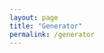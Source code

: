 ```yaml
---
layout: page
title: "Generator"
permalink: /generator
---
```


<!DOCTYPE html>
<html>
<head>
    <style>
        ul {
            list-style-type: none;
            padding: 0;
        }

        li {
            padding: 10px;
            border: 1px solid #ccc;
            margin-bottom: 5px;
            background-color: #f9f9f9;
            cursor: move;
        }
    </style>
    <script>
        document.addEventListener("DOMContentLoaded", function() {
            var sortableList = document.getElementById("sortableList");

            // Add event listeners for drag and drop events
            sortableList.addEventListener("dragstart", handleDragStart);
            sortableList.addEventListener("dragenter", handleDragEnter);
            sortableList.addEventListener("dragover", handleDragOver);
            sortableList.addEventListener("dragleave", handleDragLeave);
            sortableList.addEventListener("drop", handleDrop);
            sortableList.addEventListener("dragend", handleDragEnd);

            function handleDragStart(event) {
                event.dataTransfer.setData("text/plain", event.target.id);
                event.target.classList.add("dragged");
            }

            function handleDragEnter(event) {
                event.preventDefault();
                event.target.classList.add("over");
            }

            function handleDragOver(event) {
                event.preventDefault();
            }

            function handleDragLeave(event) {
                event.target.classList.remove("over");
            }

            function handleDrop(event) {
                event.preventDefault();
                var draggedScenarioId = event.dataTransfer.getData("text/plain");
                var draggedScenario = document.getElementById(draggedScenarioId);
                var droppedScenario = event.target.closest("li");

                if (draggedScenario && droppedScenario) {
                    if (draggedScenario !== droppedScenario) {
                        sortableList.insertBefore(draggedScenario, droppedScenario);
                    }
                }

                event.target.classList.remove("over");
            }

            function handleDragEnd(event) {
                event.target.classList.remove("dragged");
            }

            function addScenario() {
                var scenarioCount = sortableList.getElementsByTagName("li").length + 1;
                var newScenario = document.createElement("li");
                newScenario.className = "scenario-field";
                newScenario.draggable = true;
                newScenario.id = "scenario" + scenarioCount;
                newScenario.innerHTML = `
                    <label for="scenario${scenarioCount}">Scenario ${scenarioCount}</label>
                    <input type="text" id="scenario${scenarioCount}" name="scenario${scenarioCount}" value="">
                    <button class="deleteBtn" onclick="deleteScenario(this)">Delete</button>
                `;
                sortableList.appendChild(newScenario);
            }

            function deleteScenario(button) {
                var scenario = button.closest("li");
                scenario.parentNode.removeChild(scenario);
            }
        });
    </script>
</head>
<body>
    <h1>Scenarios</h1>
    <p>Drag and drop to reorder scenarios:</p>
    <ul id="sortableList">
        <li class="scenario-field" draggable="true" id="scenario1">
            <label for="scenario1">Scenario 1</label>
            <input type="text" id="scenario1" name="scenario1" value="">
            <button class="deleteBtn" onclick="deleteScenario(this)">Delete</button>
        </li>
        <li class="scenario-field" draggable="true" id="scenario2">
            <label for="scenario2">Scenario 2</label>
            <input type="text" id="scenario2"
            name="scenario2" value="">
            <button class="deleteBtn" onclick="deleteScenario(this)">Delete</button>
        </li>
        <li class="scenario-field" draggable="true" id="scenario3">
            <label for="scenario3">Scenario 3</label>
            <input type="text" id="scenario3" name="scenario3" value="">
            <button class="deleteBtn" onclick="deleteScenario(this)">Delete</button>
        </li>
    </ul>
    <button onclick="addScenario()">Add Scenario</button>

    <script>
        // Function to delete a scenario
        function deleteScenario(button) {
            var scenario = button.closest("li");
            scenario.parentNode.removeChild(scenario);
        }

        // Function to add a new scenario
        function addScenario() {
            var scenarioCount = document.getElementById("sortableList").getElementsByTagName("li").length + 1;
            var newScenario = document.createElement("li");
            newScenario.className = "scenario-field";
            newScenario.draggable = true;
            newScenario.id = "scenario" + scenarioCount;
            newScenario.innerHTML = `
                <label for="scenario${scenarioCount}">Scenario ${scenarioCount}</label>
                <input type="text" id="scenario${scenarioCount}" name="scenario${scenarioCount}" value="">
                <button class="deleteBtn" onclick="deleteScenario(this)">Delete</button>
            `;
            document.getElementById("sortableList").appendChild(newScenario);
        }
    </script>
</body>
</html>
